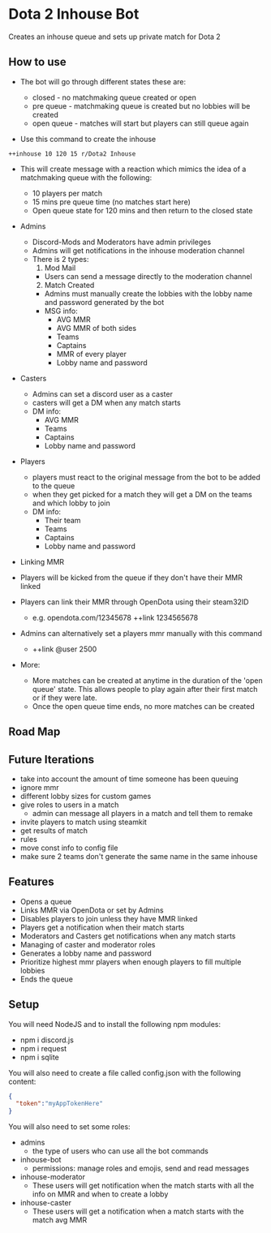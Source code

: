 # Dota 2 Inhouse Bot
Creates an inhouse queue and sets up private match for Dota 2

## How to use
* The bot will go through different states these are:
   * closed - no matchmaking queue created or open
   * pre queue - matchmaking queue is created but no lobbies will be created
   * open queue - matches will start but players can still queue again


* Use this command to create the inhouse
```
++inhouse 10 120 15 r/Dota2 Inhouse
```
* This will create message with a reaction which mimics the idea of a matchmaking queue with the following:
  * 10 players per match
  * 15 mins pre queue time (no matches start here)
  * Open queue state for 120 mins and then return to the closed state


* Admins
  * Discord-Mods and Moderators have admin privileges
  * Admins will get notifications in the inhouse moderation channel
  * There is 2 types:
    1. Mod Mail
      * Users can send a message directly to the moderation channel
    2. Match Created
      * Admins must manually create the lobbies with the lobby name and password generated by the bot
      * MSG info:
        * AVG MMR
        * AVG MMR of both sides
        * Teams
        * Captains
        * MMR of every player
        * Lobby name and password


* Casters
  * Admins can set a discord user as a caster
  * casters will get a DM when any match starts
  * DM info:
    * AVG MMR
    * Teams
    * Captains
    * Lobby name and password


* Players
  * players must react to the original message from the bot to be added to the queue
  * when they get picked for a match they will get a DM on the teams and which lobby to join
  * DM info:
     * Their team
     * Teams
     * Captains
     * Lobby name and password


* Linking MMR
 * Players will be kicked from the queue if they don't have their MMR linked
 * Players can link their MMR through OpenDota using their steam32ID
   * e.g. opendota.com/12345678 ++link 1234565678
 * Admins can alternatively set a players mmr manually with this command
   * ++link @user 2500


* More:
  * More matches can be created at anytime in the duration of the 'open queue' state. This allows people to play again after their first match or if they were late.
  * Once the open queue time ends, no more matches can be created








## Road Map


## Future Iterations
* take into account the amount of time someone has been queuing
* ignore mmr
* different lobby sizes for custom games
* give roles to users in a match
  * admin can message all players in a match and tell them to remake
* invite players to match using steamkit
* get results of match
* rules
* move const info to config file
* make sure 2 teams don't generate the same name in the same inhouse

## Features
* Opens a queue
* Links MMR via OpenDota or set by Admins
* Disables players to join unless they have MMR linked
* Players get a notification when their match starts
* Moderators and Casters get notifications when any match starts
* Managing of caster and moderator roles
* Generates a lobby name and password
* Prioritize highest mmr players when enough players to fill multiple lobbies
* Ends the queue

## Setup
You will need NodeJS and to install the following npm modules:
* npm i discord.js
* npm i request
* npm i sqlite

You will also need to create a file called config.json with the following content:
```json
{
  "token":"myAppTokenHere"
}
```
You will also need to set some roles:
* admins
  * the type of users who can use all the bot commands
* inhouse-bot
  * permissions: manage roles and emojis, send and read messages
* inhouse-moderator
  * These users will get notification when the match starts with all the info on MMR and when to create a lobby
* inhouse-caster
  * These users will get a notification when a match starts with the match avg MMR
